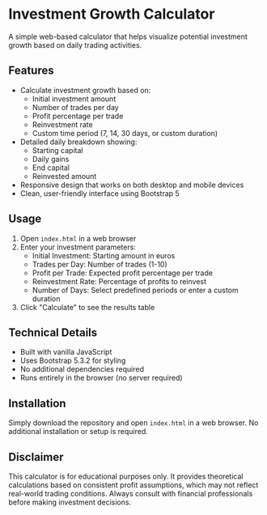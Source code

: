 # Investment Growth Calculator

A simple web-based calculator that helps visualize potential investment growth based on daily trading activities.

## Features

- Calculate investment growth based on:
  - Initial investment amount
  - Number of trades per day
  - Profit percentage per trade
  - Reinvestment rate
  - Custom time period (7, 14, 30 days, or custom duration)
- Detailed daily breakdown showing:
  - Starting capital
  - Daily gains
  - End capital
  - Reinvested amount
- Responsive design that works on both desktop and mobile devices
- Clean, user-friendly interface using Bootstrap 5

## Usage

1. Open `index.html` in a web browser
2. Enter your investment parameters:
   - Initial Investment: Starting amount in euros
   - Trades per Day: Number of trades (1-10)
   - Profit per Trade: Expected profit percentage per trade
   - Reinvestment Rate: Percentage of profits to reinvest
   - Number of Days: Select predefined periods or enter a custom duration
3. Click "Calculate" to see the results table

## Technical Details

- Built with vanilla JavaScript
- Uses Bootstrap 5.3.2 for styling
- No additional dependencies required
- Runs entirely in the browser (no server required)

## Installation

Simply download the repository and open `index.html` in a web browser. No additional installation or setup is required.

## Disclaimer

This calculator is for educational purposes only. It provides theoretical calculations based on consistent profit assumptions, which may not reflect real-world trading conditions. Always consult with financial professionals before making investment decisions. 